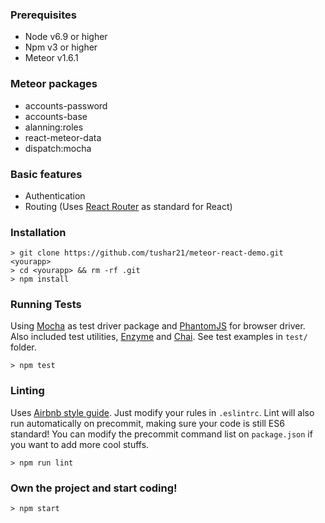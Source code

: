 ### Prerequisites
* Node v6.9 or higher
* Npm v3 or higher
* Meteor v1.6.1

### Meteor packages
* accounts-password
* accounts-base
* alanning:roles
* react-meteor-data
* dispatch:mocha

### Basic features
* Authentication
* Routing (Uses [React Router](https://github.com/ReactTraining/react-router) as standard for React)

### Installation
```
> git clone https://github.com/tushar21/meteor-react-demo.git <yourapp>
> cd <yourapp> && rm -rf .git
> npm install
```

### Running Tests
Using [Mocha](https://mochajs.org/) as test driver package and [PhantomJS](http://phantomjs.org/) for browser driver.
Also included test utilities, [Enzyme](https://github.com/airbnb/enzyme) and [Chai](http://chaijs.com/api/). See test examples in `test/` folder.

```
> npm test
```

### Linting
Uses [Airbnb style guide](https://github.com/airbnb/javascript). Just modify your rules in `.eslintrc`.
Lint will also run automatically on precommit, making sure your code is still ES6 standard! You can modify the precommit command list on `package.json` if you want to add more cool stuffs.

```
> npm run lint
```

### Own the project and start coding!
```
> npm start
```
